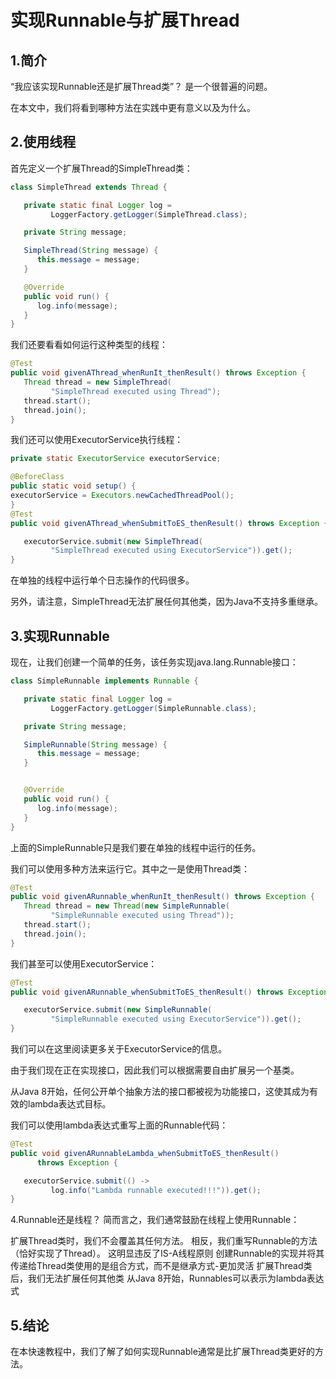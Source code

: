 # 实现Runnable与扩展Thread

## 1.简介
“我应该实现Runnable还是扩展Thread类”？ 是一个很普遍的问题。

在本文中，我们将看到哪种方法在实践中更有意义以及为什么。

## 2.使用线程
首先定义一个扩展Thread的SimpleThread类：

```java
class SimpleThread extends Thread {

   private static final Logger log =
         LoggerFactory.getLogger(SimpleThread.class);

   private String message;

   SimpleThread(String message) {
      this.message = message;
   }

   @Override
   public void run() {
      log.info(message);
   }
}
```

我们还要看看如何运行这种类型的线程：

```java
@Test
public void givenAThread_whenRunIt_thenResult() throws Exception {
   Thread thread = new SimpleThread(
         "SimpleThread executed using Thread");
   thread.start();
   thread.join();
}
```

我们还可以使用ExecutorService执行线程：

```java
private static ExecutorService executorService;

@BeforeClass
public static void setup() {
executorService = Executors.newCachedThreadPool();
}
@Test
public void givenAThread_whenSubmitToES_thenResult() throws Exception {

   executorService.submit(new SimpleThread(
         "SimpleThread executed using ExecutorService")).get();
}
```

在单独的线程中运行单个日志操作的代码很多。

另外，请注意，SimpleThread无法扩展任何其他类，因为Java不支持多重继承。

## 3.实现Runnable
现在，让我们创建一个简单的任务，该任务实现java.lang.Runnable接口：

```java
class SimpleRunnable implements Runnable {

   private static final Logger log =
         LoggerFactory.getLogger(SimpleRunnable.class);

   private String message;

   SimpleRunnable(String message) {
      this.message = message;
   }


   @Override
   public void run() {
      log.info(message);
   }
}
```

上面的SimpleRunnable只是我们要在单独的线程中运行的任务。

我们可以使用多种方法来运行它。其中之一是使用Thread类：

```java
@Test
public void givenARunnable_whenRunIt_thenResult() throws Exception {
   Thread thread = new Thread(new SimpleRunnable(
         "SimpleRunnable executed using Thread"));
   thread.start();
   thread.join();
}
```

我们甚至可以使用ExecutorService：

```java
@Test
public void givenARunnable_whenSubmitToES_thenResult() throws Exception {

   executorService.submit(new SimpleRunnable(
         "SimpleRunnable executed using ExecutorService")).get();
}
```

我们可以在这里阅读更多关于ExecutorService的信息。


由于我们现在正在实现接口，因此我们可以根据需要自由扩展另一个基类。

从Java 8开始，任何公开单个抽象方法的接口都被视为功能接口，这使其成为有效的lambda表达式目标。

我们可以使用lambda表达式重写上面的Runnable代码：

```java
@Test
public void givenARunnableLambda_whenSubmitToES_thenResult()
      throws Exception {

   executorService.submit(() ->
         log.info("Lambda runnable executed!!!")).get();
}
```

4.Runnable还是线程？
简而言之，我们通常鼓励在线程上使用Runnable：

扩展Thread类时，我们不会覆盖其任何方法。 相反，我们重写Runnable的方法（恰好实现了Thread）。 这明显违反了IS-A线程原则
创建Runnable的实现并将其传递给Thread类使用的是组合方式，而不是继承方式-更加灵活
扩展Thread类后，我们无法扩展任何其他类
从Java 8开始，Runnables可以表示为lambda表达式
## 5.结论
在本快速教程中，我们了解了如何实现Runnable通常是比扩展Thread类更好的方法。